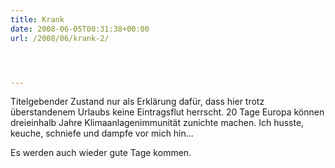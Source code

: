 ```yaml
---
title: Krank
date: 2008-06-05T00:31:38+00:00
url: /2008/06/krank-2/




---
```

Titelgebender Zustand nur als Erklärung dafür, dass hier trotz überstandenem Urlaubs keine Eintragsflut herrscht. 20 Tage Europa können dreieinhalb Jahre Klimaanlagenimmunität zunichte machen. Ich husste, keuche, schniefe und dampfe vor mich hin...

Es werden auch wieder gute Tage kommen.
